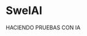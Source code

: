 <!-- This program is free software: you can redistribute it and/or modify
<!-- it under the terms of the GNU General Public License as published by
<!-- the Free Software Foundation, either version 3 of the License, or
<!-- (at your option) any later version.
<!-- This program is distributed in the hope that it will be useful,
<!-- but WITHOUT ANY WARRANTY; without even the implied warranty of
<!-- MERCHANTABILITY or FITNESS FOR A PARTICULAR PURPOSE. See the
<!-- GNU General Public License for more details.
<!-- You should have received a copy of the GNU General Public License
<!-- along with this program. If not, see <https://www.gnu.org/licenses/>.
<!-- Copyright (c) 2025 Guillermo Leira Temes
<!-- -->

# SwelAI
HACIENDO PRUEBAS CON IA
